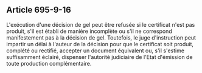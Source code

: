 Article 695-9-16
----
L'exécution d'une décision de gel peut être refusée si le certificat n'est pas
produit, s'il est établi de manière incomplète ou s'il ne correspond
manifestement pas à la décision de gel. Toutefois, le juge d'instruction peut
impartir un délai à l'auteur de la décision pour que le certificat soit produit,
complété ou rectifié, accepter un document équivalent ou, s'il s'estime
suffisamment éclairé, dispenser l'autorité judiciaire de l'Etat d'émission de
toute production complémentaire.
